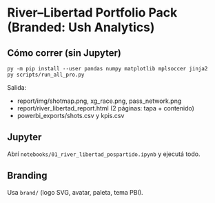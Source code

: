 # River–Libertad Portfolio Pack (Branded: Ush Analytics)

## Cómo correr (sin Jupyter)
```
py -m pip install --user pandas numpy matplotlib mplsoccer jinja2
py scripts/run_all_pro.py
```
Salida:
- report/img/shotmap.png, xg_race.png, pass_network.png
- report/river_libertad_report.html (2 páginas: tapa + contenido)
- powerbi_exports/shots.csv y kpis.csv

## Jupyter
Abrí `notebooks/01_river_libertad_pospartido.ipynb` y ejecutá todo.

## Branding
Usa `brand/` (logo SVG, avatar, paleta, tema PBI).
